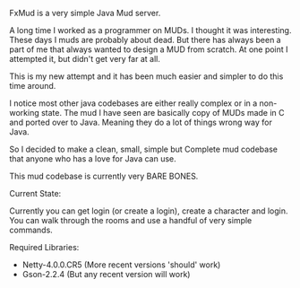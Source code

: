 FxMud is a very simple Java Mud server.

A long time I worked as a programmer on MUDs. I thought it was interesting.
These days I muds are probably about dead. But there has always been a part of me that
always wanted to design a MUD from scratch. At one point I attempted it, but didn't get
very far at all.

This is my new attempt and it has been much easier and simpler to do this time around.

I notice most other java codebases are either really complex or in a non-working state.
The mud I have seen are basically copy of MUDs made in C and ported over to Java.
Meaning they do a lot of things wrong way for Java.

So I decided to make a clean, small, simple but Complete mud codebase that anyone who
has a love for Java can use.

This mud codebase is currently very BARE BONES.


Current State:

Currently you can get login (or create a login), create a character and login.
You can walk through the rooms and use a handful of very simple commands.


Required Libraries:
- Netty-4.0.0.CR5 (More recent versions 'should' work)
- Gson-2.2.4 (But any recent version will work)